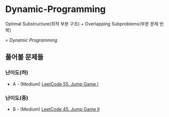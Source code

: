 # Dynamic-Programming

Optimal Substructure(최적 부분 구조) + Overlapping Subproblems(부분 문제 반복) 

= *Dynamic Programming*

## 풀어볼 문제들

### 난이도(하)
+ A - (Medium) [LeetCode 55. Jump Game I](https://leetcode.com/problems/jump-game/description/)


### 난이도(중)
+ B - (Medium) [LeetCode 45. Jump Game II](https://leetcode.com/problems/jump-game-ii/description/)
